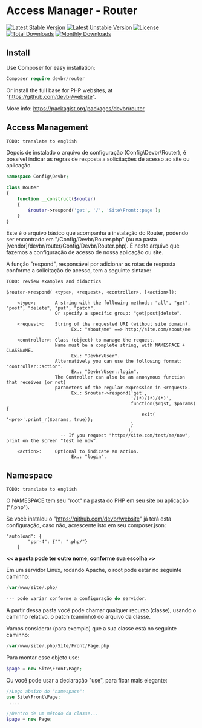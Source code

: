 # Access Manager - Router

[![Latest Stable Version](https://poser.pugx.org/devbr/website/v/stable)](https://packagist.org/packages/devbr/router)
[![Latest Unstable Version](https://poser.pugx.org/devbr/website/v/unstable)](https://packagist.org/packages/devbr/router)
[![License](https://poser.pugx.org/devbr/website/license)](https://packagist.org/packages/devbr/router)
[![Total Downloads](https://poser.pugx.org/devbr/website/downloads)](https://packagist.org/packages/devbr/router)
[![Monthly Downloads](https://poser.pugx.org/devbr/website/d/monthly)](https://packagist.org/packages/devbr/router)

## Install

Use Composer for easy installation:

```php
Composer require devbr/router 
```

Or install the full base for PHP websites, at "https://github.com/devbr/website".

More info: https://packagist.org/packages/devbr/router

## Access Management

```TODO: translate to english``` 

Depois de instalado o arquivo de configuração (Config\Devbr\Router), é possível indicar as regras de resposta a solicitações de acesso ao site ou aplicação.

```php
namespace Config\Devbr;

class Router
{
    function __construct($router)
    {
        $router->respond('get', '/', 'Site\Front::page');
    }
}
```
Este é o arquivo básico que acompanha a instalação do Router, podendo ser encontrado em "/Config/Devbr/Router.php" (ou na pasta [vendor]/devbr/router/Config/Devbr/Router.php). É neste arquivo que fazemos a configuração de acesso de nossa aplicação ou site.

A função "respond", responsável por adicionar as rotas de resposta conforme a solicitação de acesso, tem a seguinte sintaxe:

```shell
TODO: review examples and didactics

$router->respond( <type>, <request>, <controller>, [<action>]);
        
    <type>:       A string with the following methods: "all", "get", "post", "delete", "put", "patch".
                  Or specify a specific group: "get|post|delete".
                          
    <request>:    String of the requested URI (without site domain).
                        Ex.: "about/me" ==> http://site.com/about/me
            
    <controller>: Class (object) to manage the request.
                  Name must be a complete string, with NAMESPACE + CLASSNAME. 
                        Ex.: "Devbr\User".
                  Alternatively you can use the following format: "controller::action". 
                        Ex.: "Devbr\User::login".
                  The Controller can also be an anonymous function that receives (or not)
                  parameters of the regular expression in <request>.
                        Ex.: $router->respond('get', 
                                              '/(*)/(*)/(*)', 
                                              function($rqst, $params){ 
                                                  exit( '<pre>'.print_r($params, true));
                                              }
                                             );
                    -- If you request "http://site.com/test/me/now", print on the screen "test me now".
            
    <action>:     Optional to indicate an action. 
                        Ex.: "login".
```

## Namespace

```TODO: translate to english```

O NAMESPACE tem seu "root" na pasta do PHP em seu site ou aplicação ("/.php").

Se você instalou o "https://github.com/devbr/website" já terá esta configuração, caso não, acrescente isto em seu composer.json:

```shell
"autoload": {
        "psr-4": {"": ".php/"}
    }
```
<b><< a pasta pode ter outro nome, conforme sua escolha >></b>

Em um servidor Linux, rodando Apache, o root pode estar no seguinte caminho:
```php
/var/www/site/.php/

--- pode variar conforme a configuração do servidor.
```
A partir dessa pasta você pode chamar qualquer recurso (classe), usando o caminho relativo, o patch (caminho) do arquivo da classe.

Vamos considerar (para exemplo) que a sua classe está no seguinte caminho:

```php
/var/www/site/.php/Site/Front/Page.php
```

Para montar esse objeto use:

```php
$page = new Site\Front\Page;
```

Ou você pode usar a declaração "use", para ficar mais elegante:

```php
//Logo abaixo do "namespace":
use Site\Front\Page;
 ....

//Dentro de um método da classe...
$page = new Page;
```

